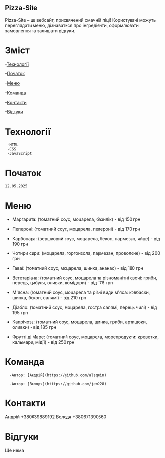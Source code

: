 ## Pizza-Site

Pizza-Site – це вебсайт, присвячений смачній піці! Користувачі можуть переглядати меню, дізнаватися про інгредієнти, оформлювати замовлення та залишати відгуки.

# Зміст

-[Технології](#Технології)

-[Початок](#Початок)

-[Меню](#Меню)

-[Команда](#Команда)

-[Контакти](#контакти)

-[Відгуки](#Відгуки)

# Технології
     -HTML
     -CSS
     -JavaScript 
# Початок
    12.05.2025

# Меню
* Маргарита: (томатний соус, моцарела, базилік) - від 150 грн

 * Пепероні: (томатний соус, моцарела, пепероні) - від 170 грн

 * Карбонара: (вершковий соус, моцарела, бекон, пармезан, яйце) - від 190 грн

 * Чотири сири: (моцарела, горгонзола, пармезан, проволоне) - від 200 грн

 * Гаваї: (томатний соус, моцарела, шинка, ананас) - від 180 грн

 * Вегетаріана: (томатний соус, моцарела та різноманітні овочі: гриби, перець, цибуля, оливки, помідори) - від 175 грн

 * М'ясна: (томатний соус, моцарела та різні види м'яса: ковбаски, шинка, бекон, салямі) - від 210 грн

 * Діабло: (томатний соус, моцарела, гостра салямі, перець чилі) - від 195 грн

 * Капрічоза: (томатний соус, моцарела, шинка, гриби, артишоки, оливки) - від 185 грн

 * Фрутті ді Маре: (томатний соус, моцарела, морепродукти: креветки, кальмари, мідії) - від 250 грн
 
# Команда
      -Автор: [Андрій](https://github.com/alsquin)
      
      -Автор: [Володя](htttps://github.com/jem228)

# Контакти
Андрій +380639889192
Володя +380671390360

# Відгуки
   Ще нема
